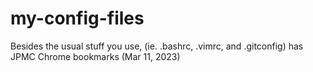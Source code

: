 # my-config-files

Besides the usual stuff you use, (ie. .bashrc, .vimrc, and .gitconfig)
  has JPMC Chrome bookmarks (Mar 11, 2023)















